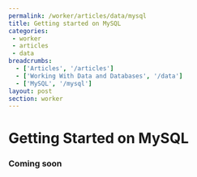```yaml
---
permalink: /worker/articles/data/mysql
title: Getting started on MySQL
categories:
 - worker
 - articles
 - data
breadcrumbs:
  - ['Articles', '/articles']
  - ['Working With Data and Databases', '/data']
  - ['MySQL', '/mysql']
layout: post
section: worker
---
```


# Getting Started on MySQL

### Coming soon
